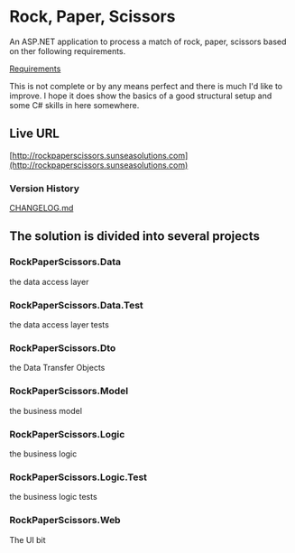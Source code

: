 # Rock, Paper, Scissors
An ASP.NET application to process a match of rock, paper, scissors based on ther following requirements. 

[ Requirements ](Requirements.docx)

This is not complete or by any means perfect and there is much I'd like to improve. I hope it does show the basics of a good structural setup and some C# skills in here somewhere.

## Live URL
[http://rockpaperscissors.sunseasolutions.com](http://rockpaperscissors.sunseasolutions.com)

### Version History
[ CHANGELOG.md ](CHANGELOG.md)

The solution is divided into several projects
---------------------------------------------

### RockPaperScissors.Data
the data access layer

### RockPaperScissors.Data.Test
the data access layer tests

### RockPaperScissors.Dto
the Data Transfer Objects

### RockPaperScissors.Model
the business model

### RockPaperScissors.Logic
the business logic

### RockPaperScissors.Logic.Test
the business logic tests

### RockPaperScissors.Web
The UI bit 